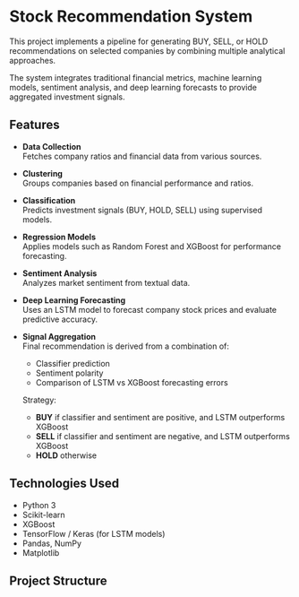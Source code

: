 # Stock Recommendation System

This project implements a pipeline for generating BUY, SELL, or HOLD recommendations on selected companies by combining multiple analytical approaches.  

The system integrates traditional financial metrics, machine learning models, sentiment analysis, and deep learning forecasts to provide aggregated investment signals.

## Features

- **Data Collection**  
  Fetches company ratios and financial data from various sources.

- **Clustering**  
  Groups companies based on financial performance and ratios.

- **Classification**  
  Predicts investment signals (BUY, HOLD, SELL) using supervised models.

- **Regression Models**  
  Applies models such as Random Forest and XGBoost for performance forecasting.

- **Sentiment Analysis**  
  Analyzes market sentiment from textual data.

- **Deep Learning Forecasting**  
  Uses an LSTM model to forecast company stock prices and evaluate predictive accuracy.

- **Signal Aggregation**  
  Final recommendation is derived from a combination of:
  - Classifier prediction  
  - Sentiment polarity  
  - Comparison of LSTM vs XGBoost forecasting errors  

  Strategy:  
  - **BUY** if classifier and sentiment are positive, and LSTM outperforms XGBoost  
  - **SELL** if classifier and sentiment are negative, and LSTM outperforms XGBoost  
  - **HOLD** otherwise  

## Technologies Used

- Python 3  
- Scikit-learn  
- XGBoost  
- TensorFlow / Keras (for LSTM models)  
- Pandas, NumPy  
- Matplotlib  

## Project Structure

